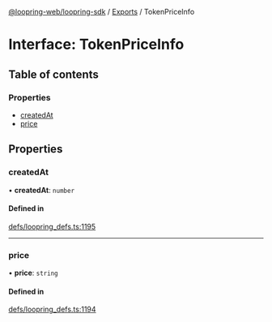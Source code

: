 [@loopring-web/loopring-sdk](../README.md) / [Exports](../modules.md) / TokenPriceInfo

# Interface: TokenPriceInfo

## Table of contents

### Properties

- [createdAt](TokenPriceInfo.md#createdat)
- [price](TokenPriceInfo.md#price)

## Properties

### createdAt

• **createdAt**: `number`

#### Defined in

[defs/loopring_defs.ts:1195](https://github.com/Loopring/loopring_sdk/blob/6d0be7c/src/defs/loopring_defs.ts#L1195)

___

### price

• **price**: `string`

#### Defined in

[defs/loopring_defs.ts:1194](https://github.com/Loopring/loopring_sdk/blob/6d0be7c/src/defs/loopring_defs.ts#L1194)
